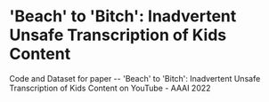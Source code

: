 # 'Beach' to 'Bitch': Inadvertent Unsafe Transcription of Kids Content
Code and Dataset for paper -- 'Beach' to 'Bitch': Inadvertent Unsafe Transcription of Kids Content on YouTube - AAAI 2022
